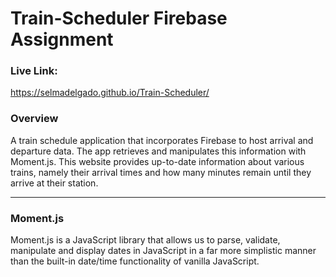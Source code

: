 # Train-Scheduler Firebase Assignment


### Live Link: 
https://selmadelgado.github.io/Train-Scheduler/



### Overview

A train schedule application that incorporates Firebase to host arrival and departure data.  The app retrieves and manipulates this information with Moment.js. This website provides up-to-date information about various trains, namely their arrival times and how many minutes remain until they arrive at their station.

- - -

### Moment.js

Moment.js is a JavaScript library that allows us to parse, validate, manipulate and display dates in JavaScript in a far more simplistic manner than the built-in date/time functionality of vanilla JavaScript.
